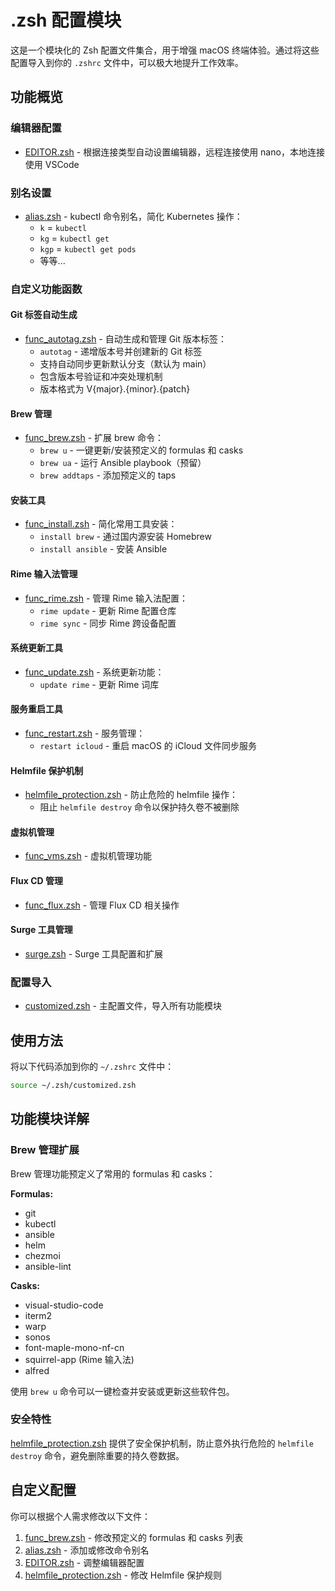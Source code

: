 # .zsh 配置模块

这是一个模块化的 Zsh 配置文件集合，用于增强 macOS 终端体验。通过将这些配置导入到你的 `.zshrc` 文件中，可以极大地提升工作效率。

## 功能概览

### 编辑器配置
- [EDITOR.zsh](EDITOR.zsh) - 根据连接类型自动设置编辑器，远程连接使用 nano，本地连接使用 VSCode

### 别名设置
- [alias.zsh](alias.zsh) - kubectl 命令别名，简化 Kubernetes 操作：
  - `k` = `kubectl`
  - `kg` = `kubectl get`
  - `kgp` = `kubectl get pods`
  - 等等...

### 自定义功能函数

#### Git 标签自动生成
- [func_autotag.zsh](func_autotag.zsh) - 自动生成和管理 Git 版本标签：
  - `autotag` - 递增版本号并创建新的 Git 标签
  - 支持自动同步更新默认分支（默认为 main）
  - 包含版本号验证和冲突处理机制
  - 版本格式为 V{major}.{minor}.{patch}

#### Brew 管理
- [func_brew.zsh](func_brew.zsh) - 扩展 brew 命令：
  - `brew u` - 一键更新/安装预定义的 formulas 和 casks
  - `brew ua` - 运行 Ansible playbook（预留）
  - `brew addtaps` - 添加预定义的 taps

#### 安装工具
- [func_install.zsh](func_install.zsh) - 简化常用工具安装：
  - `install brew` - 通过国内源安装 Homebrew
  - `install ansible` - 安装 Ansible

#### Rime 输入法管理
- [func_rime.zsh](func_rime.zsh) - 管理 Rime 输入法配置：
  - `rime update` - 更新 Rime 配置仓库
  - `rime sync` - 同步 Rime 跨设备配置

#### 系统更新工具
- [func_update.zsh](func_update.zsh) - 系统更新功能：
  - `update rime` - 更新 Rime 词库

#### 服务重启工具
- [func_restart.zsh](func_restart.zsh) - 服务管理：
  - `restart icloud` - 重启 macOS 的 iCloud 文件同步服务

#### Helmfile 保护机制
- [helmfile_protection.zsh](helmfile_protection.zsh) - 防止危险的 helmfile 操作：
  - 阻止 `helmfile destroy` 命令以保护持久卷不被删除

#### 虚拟机管理
- [func_vms.zsh](func_vms.zsh) - 虚拟机管理功能

#### Flux CD 管理
- [func_flux.zsh](func_flux.zsh) - 管理 Flux CD 相关操作

#### Surge 工具管理
- [surge.zsh](surge.zsh) - Surge 工具配置和扩展

### 配置导入
- [customized.zsh](customized.zsh) - 主配置文件，导入所有功能模块

## 使用方法

将以下代码添加到你的 `~/.zshrc` 文件中：

```bash
source ~/.zsh/customized.zsh
```

## 功能模块详解

### Brew 管理扩展

Brew 管理功能预定义了常用的 formulas 和 casks：

**Formulas:**
- git
- kubectl
- ansible
- helm
- chezmoi
- ansible-lint

**Casks:**
- visual-studio-code
- iterm2
- warp
- sonos
- font-maple-mono-nf-cn
- squirrel-app (Rime 输入法)
- alfred

使用 `brew u` 命令可以一键检查并安装或更新这些软件包。

### 安全特性

[helmfile_protection.zsh](helmfile_protection.zsh) 提供了安全保护机制，防止意外执行危险的 `helmfile destroy` 命令，避免删除重要的持久卷数据。

## 自定义配置

你可以根据个人需求修改以下文件：
1. [func_brew.zsh](func_brew.zsh) - 修改预定义的 formulas 和 casks 列表
2. [alias.zsh](alias.zsh) - 添加或修改命令别名
3. [EDITOR.zsh](EDITOR.zsh) - 调整编辑器配置
4. [helmfile_protection.zsh](helmfile_protection.zsh) - 修改 Helmfile 保护规则